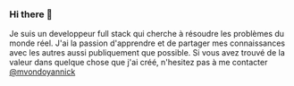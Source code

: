 ### Hi there 👋

Je suis un developpeur full stack qui cherche à résoudre les problèmes du monde réel. J'ai la passion d'apprendre et de partager mes connaissances avec les autres aussi publiquement que possible.
Si vous avez trouvé de la valeur dans quelque chose que j'ai créé, n'hesitez pas à me contacter [@mvondoyannick](https://twitter.com/mvondoyannick/)

<!--
**mvondoyannick/mvondoyannick** is a ✨ _special_ ✨ repository because its `README.md` (this file) appears on your GitHub profile.

Here are some ideas to get you started:

- 🔭 I’m currently working on ...
- 🌱 I’m currently learning ...
- 👯 I’m looking to collaborate on ...
- 🤔 I’m looking for help with ...
- 💬 Ask me about ...
- 📫 How to reach me: ...
- 😄 Pronouns: ...
- ⚡ Fun fact: ...
-->

